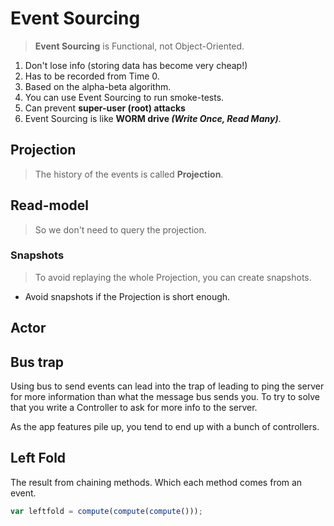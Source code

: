 # Event Sourcing

> **Event Sourcing** is Functional, not Object-Oriented.

1. Don't lose info (storing data has become very cheap!)
1. Has to be recorded from Time 0.
1. Based on the alpha-beta algorithm.
1. You can use Event Sourcing to run smoke-tests.
1. Can prevent **super-user (root) attacks**
1. Event Sourcing is like **WORM drive *(Write Once, Read Many)***.

## Projection

> The history of the events is called **Projection**.

## Read-model 

> So we don't need to query the projection.

### Snapshots

> To avoid replaying the whole Projection, you can create snapshots.

- Avoid snapshots if the Projection is short enough.

## Actor


## Bus trap

Using bus to send events can lead into the trap of leading to ping the server for more information than what the message bus sends you. To try to solve that you write a Controller to ask for more info to the server.

As the app features pile up, you tend to end up with a bunch of controllers.


## Left Fold

The result from chaining methods.
Which each method comes from an event.

```javascript
var leftfold = compute(compute(compute()));
```

